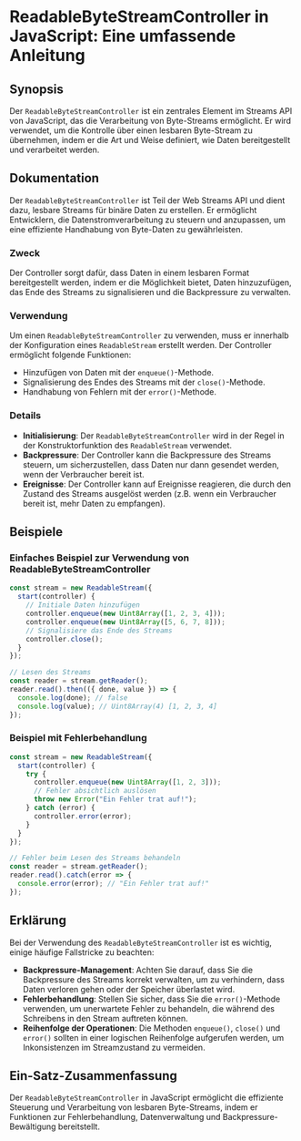 <!--
Meta Description: # ReadableByteStreamController in JavaScript: Eine umfassende Anleitung ## Synopsis Der `ReadableByteStreamController` ist ein zentrales Element im St...
Meta Keywords: der, streams, die, des, controller
-->

# ReadableByteStreamController in JavaScript: Eine umfassende Anleitung

## Synopsis
Der `ReadableByteStreamController` ist ein zentrales Element im Streams API von JavaScript, das die Verarbeitung von Byte-Streams ermöglicht. Er wird verwendet, um die Kontrolle über einen lesbaren Byte-Stream zu übernehmen, indem er die Art und Weise definiert, wie Daten bereitgestellt und verarbeitet werden.

## Dokumentation
Der `ReadableByteStreamController` ist Teil der Web Streams API und dient dazu, lesbare Streams für binäre Daten zu erstellen. Er ermöglicht Entwicklern, die Datenstromverarbeitung zu steuern und anzupassen, um eine effiziente Handhabung von Byte-Daten zu gewährleisten.

### Zweck
Der Controller sorgt dafür, dass Daten in einem lesbaren Format bereitgestellt werden, indem er die Möglichkeit bietet, Daten hinzuzufügen, das Ende des Streams zu signalisieren und die Backpressure zu verwalten.

### Verwendung
Um einen `ReadableByteStreamController` zu verwenden, muss er innerhalb der Konfiguration eines `ReadableStream` erstellt werden. Der Controller ermöglicht folgende Funktionen:
- Hinzufügen von Daten mit der `enqueue()`-Methode.
- Signalisierung des Endes des Streams mit der `close()`-Methode.
- Handhabung von Fehlern mit der `error()`-Methode.

### Details
- **Initialisierung**: Der `ReadableByteStreamController` wird in der Regel in der Konstruktorfunktion des `ReadableStream` verwendet.
- **Backpressure**: Der Controller kann die Backpressure des Streams steuern, um sicherzustellen, dass Daten nur dann gesendet werden, wenn der Verbraucher bereit ist.
- **Ereignisse**: Der Controller kann auf Ereignisse reagieren, die durch den Zustand des Streams ausgelöst werden (z.B. wenn ein Verbraucher bereit ist, mehr Daten zu empfangen).

## Beispiele

### Einfaches Beispiel zur Verwendung von ReadableByteStreamController
```javascript
const stream = new ReadableStream({
  start(controller) {
    // Initiale Daten hinzufügen
    controller.enqueue(new Uint8Array([1, 2, 3, 4]));
    controller.enqueue(new Uint8Array([5, 6, 7, 8]));
    // Signalisiere das Ende des Streams
    controller.close();
  }
});

// Lesen des Streams
const reader = stream.getReader();
reader.read().then(({ done, value }) => {
  console.log(done); // false
  console.log(value); // Uint8Array(4) [1, 2, 3, 4]
});
```

### Beispiel mit Fehlerbehandlung
```javascript
const stream = new ReadableStream({
  start(controller) {
    try {
      controller.enqueue(new Uint8Array([1, 2, 3]));
      // Fehler absichtlich auslösen
      throw new Error("Ein Fehler trat auf!");
    } catch (error) {
      controller.error(error);
    }
  }
});

// Fehler beim Lesen des Streams behandeln
const reader = stream.getReader();
reader.read().catch(error => {
  console.error(error); // "Ein Fehler trat auf!"
});
```

## Erklärung
Bei der Verwendung des `ReadableByteStreamController` ist es wichtig, einige häufige Fallstricke zu beachten:
- **Backpressure-Management**: Achten Sie darauf, dass Sie die Backpressure des Streams korrekt verwalten, um zu verhindern, dass Daten verloren gehen oder der Speicher überlastet wird.
- **Fehlerbehandlung**: Stellen Sie sicher, dass Sie die `error()`-Methode verwenden, um unerwartete Fehler zu behandeln, die während des Schreibens in den Stream auftreten können.
- **Reihenfolge der Operationen**: Die Methoden `enqueue()`, `close()` und `error()` sollten in einer logischen Reihenfolge aufgerufen werden, um Inkonsistenzen im Streamzustand zu vermeiden.

## Ein-Satz-Zusammenfassung
Der `ReadableByteStreamController` in JavaScript ermöglicht die effiziente Steuerung und Verarbeitung von lesbaren Byte-Streams, indem er Funktionen zur Fehlerbehandlung, Datenverwaltung und Backpressure-Bewältigung bereitstellt.